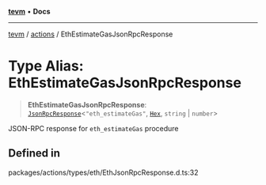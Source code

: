 [**tevm**](../../README.md) • **Docs**

***

[tevm](../../modules.md) / [actions](../README.md) / EthEstimateGasJsonRpcResponse

# Type Alias: EthEstimateGasJsonRpcResponse

> **EthEstimateGasJsonRpcResponse**: [`JsonRpcResponse`](../../index/type-aliases/JsonRpcResponse.md)\<`"eth_estimateGas"`, [`Hex`](../../index/type-aliases/Hex.md), `string` \| `number`\>

JSON-RPC response for `eth_estimateGas` procedure

## Defined in

packages/actions/types/eth/EthJsonRpcResponse.d.ts:32
